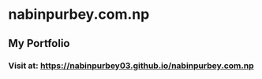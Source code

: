 # nabinpurbey.com.np
## My Portfolio

### Visit at: https://nabinpurbey03.github.io/nabinpurbey.com.np